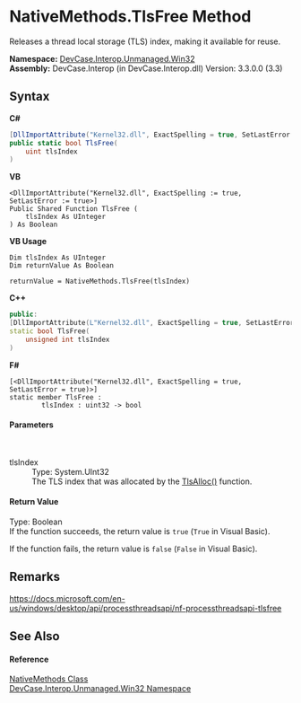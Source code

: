 # NativeMethods.TlsFree Method 
 

Releases a thread local storage (TLS) index, making it available for reuse.

**Namespace:**&nbsp;<a href="N_DevCase_Interop_Unmanaged_Win32">DevCase.Interop.Unmanaged.Win32</a><br />**Assembly:**&nbsp;DevCase.Interop (in DevCase.Interop.dll) Version: 3.3.0.0 (3.3)

## Syntax

**C#**<br />
``` C#
[DllImportAttribute("Kernel32.dll", ExactSpelling = true, SetLastError = true)]
public static bool TlsFree(
	uint tlsIndex
)
```

**VB**<br />
``` VB
<DllImportAttribute("Kernel32.dll", ExactSpelling := true, SetLastError := true>]
Public Shared Function TlsFree ( 
	tlsIndex As UInteger
) As Boolean
```

**VB Usage**<br />
``` VB Usage
Dim tlsIndex As UInteger
Dim returnValue As Boolean

returnValue = NativeMethods.TlsFree(tlsIndex)
```

**C++**<br />
``` C++
public:
[DllImportAttribute(L"Kernel32.dll", ExactSpelling = true, SetLastError = true)]
static bool TlsFree(
	unsigned int tlsIndex
)
```

**F#**<br />
``` F#
[<DllImportAttribute("Kernel32.dll", ExactSpelling = true, SetLastError = true)>]
static member TlsFree : 
        tlsIndex : uint32 -> bool 

```


#### Parameters
&nbsp;<dl><dt>tlsIndex</dt><dd>Type: System.UInt32<br />The TLS index that was allocated by the <a href="M_DevCase_Interop_Unmanaged_Win32_NativeMethods_TlsAlloc">TlsAlloc()</a> function.</dd></dl>

#### Return Value
Type: Boolean<br />If the function succeeds, the return value is `true` (`True` in Visual Basic). 

 If the function fails, the return value is `false` (`False` in Visual Basic).

## Remarks
<a href="https://docs.microsoft.com/en-us/windows/desktop/api/processthreadsapi/nf-processthreadsapi-tlsfree" target="_blank">https://docs.microsoft.com/en-us/windows/desktop/api/processthreadsapi/nf-processthreadsapi-tlsfree</a>

## See Also


#### Reference
<a href="T_DevCase_Interop_Unmanaged_Win32_NativeMethods">NativeMethods Class</a><br /><a href="N_DevCase_Interop_Unmanaged_Win32">DevCase.Interop.Unmanaged.Win32 Namespace</a><br />